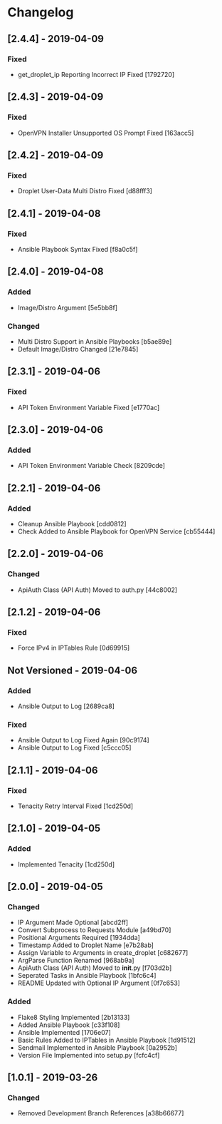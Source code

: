 # Changelog

## [2.4.4] - 2019-04-09
### Fixed
- get_droplet_ip Reporting Incorrect IP Fixed [1792720]

## [2.4.3] - 2019-04-09
### Fixed
- OpenVPN Installer Unsupported OS Prompt Fixed [163acc5]

## [2.4.2] - 2019-04-09
### Fixed
- Droplet User-Data Multi Distro Fixed [d88fff3]

## [2.4.1] - 2019-04-08
### Fixed
- Ansible Playbook Syntax Fixed [f8a0c5f]

## [2.4.0] - 2019-04-08
### Added
- Image/Distro Argument [5e5bb8f]

### Changed
- Multi Distro Support in Ansible Playbooks [b5ae89e]
- Default Image/Distro Changed [21e7845]

## [2.3.1] - 2019-04-06
### Fixed
- API Token Environment Variable Fixed [e1770ac]

## [2.3.0] - 2019-04-06
### Added
- API Token Environment Variable Check [8209cde]

## [2.2.1] - 2019-04-06
### Added
- Cleanup Ansible Playbook [cdd0812]
- Check Added to Ansible Playbook for OpenVPN Service [cb55444]

## [2.2.0] - 2019-04-06
### Changed
- ApiAuth Class (API Auth) Moved to auth.py [44c8002]

## [2.1.2] - 2019-04-06
### Fixed
- Force IPv4 in IPTables Rule [0d69915]

## Not Versioned - 2019-04-06
### Added
- Ansible Output to Log [2689ca8]

### Fixed
- Ansible Output to Log Fixed Again [90c9174]
- Ansible Output to Log Fixed [c5ccc05]

## [2.1.1] - 2019-04-06
### Fixed
- Tenacity Retry Interval Fixed [1cd250d]

## [2.1.0] - 2019-04-05
### Added
- Implemented Tenacity [1cd250d]

## [2.0.0] - 2019-04-05
### Changed
- IP Argument Made Optional [abcd2ff]
- Convert Subprocess to Requests Module [a49bd70]
- Positional Arguments Required [1934dda]
- Timestamp Added to Droplet Name [e7b28ab]
- Assign Variable to Arguments in create_droplet [c682677]
- ArgParse Function Renamed [968ab9a]
- ApiAuth Class (API Auth) Moved to __init__.py [f703d2b]
- Seperated Tasks in Ansible Playbook [1bfc6c4]
- README Updated with Optional IP Argument [0f7c653]

### Added
- Flake8 Styling Implemented [2b13133]
- Added Ansible Playbook [c33f108]
- Ansible Implemented [1706e07]
- Basic Rules Added to IPTables in Ansible Playbook [1d91512]
- Sendmail Implemented in Ansible Playbook [0a2952b]
- Version File Implemented into setup.py [fcfc4cf]

## [1.0.1] - 2019-03-26
### Changed
- Removed Development Branch References [a38b66677]
